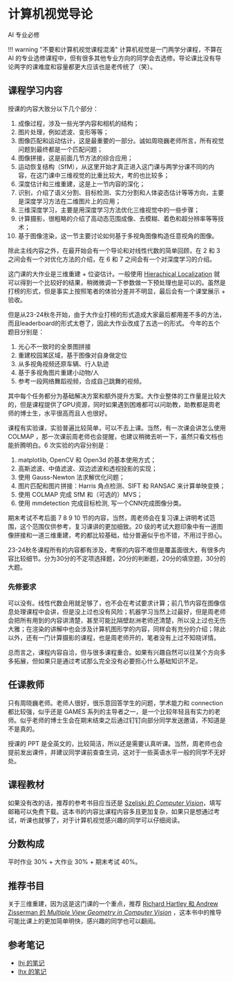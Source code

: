# 计算机视觉导论

<div class="badges">
<span class="badge ai-badge">AI 专业必修</span>
</div>

!!! warning "不要和计算机视觉课程混淆"
    计算机视觉是一门两学分课程，不算在 AI 的专业选修课程中，但有很多其他专业方向的同学会去选修。导论课比没有导论两字的课难度和容量都更大应该也是老传统了（笑）。

## 课程学习内容

授课的内容大致分以下几个部分：

1. 成像过程，涉及一些光学内容和相机的结构；
2. 图片处理，例如滤波、变形等等；
3. 图像匹配和运动估计，这是最重要的一部分。诚如周晓巍老师所言，所有视觉问题到最终都是一个匹配问题；
4. 图像拼接，这是前面几节方法的综合应用；
5. 运动恢复结构（SfM），从这里开始才真正进入这门课与两学分课不同的内容，在这门课中三维视觉的比重比较大，考的也比较多；
6. 深度估计和三维重建，这是上一节内容的深化；
7. 识别，介绍了语义分割、目标检测、实力分割和人体姿态估计等等方向，主要是深度学习方法在二维图片上的应用；
8. 三维深度学习，主要是用深度学习方法优化三维视觉中的一些步骤；
9. 计算摄影，很粗略的介绍了高动态范围成像、去模糊、着色和超分辨率等等技术；
10. 基于图像渲染，这一节主要讨论如何基于多视角图像构造任意视角的图像。

除此主线内容之外，在最开始会有一个导论和对线性代数的简单回顾，在 2 和 3 之间会有一个对优化方法的介绍，在 6 和 7 之间会有一个对深度学习的介绍。

这门课的大作业是三维重建 + 位姿估计。一般使用 [Hierachical Localization](https://github.com/cvg/Hierarchical-Localization) 就可以得到一个比较好的结果，稍微微调一下参数做一下预处理也是可以的。虽然是打榜的形式，但是事实上按照笔者的体验分差并不明显，最后会有一个课堂展示 + 验收。

但是从23-24秋冬开始，由于大作业打榜的形式造成大家最后都用差不多的方法，而且leaderboard的形式太卷了，因此大作业改成了五选一的形式。
今年的五个题目分别是：
1. 光心不一致时的全景图拼接
2. 重建校园某区域，基于图像对自身做定位
3. 从多视角视频还原车辆、行人轨迹
4. 基于多视角图片重建小动物/人
5. 参考一段网络舞蹈视频，合成自己跳舞的视频。

其中每个任务都分为基础解决方案和额外提升方案。大作业整体的工作量是比较大的，但是课程提供了GPU资源，同时如果遇到困难都可以问助教，助教都是周老师的博士生，水平很高而且人也很好。

课程有实验课，实验普遍比较简单，可以不去上课。当然，有一次课会讲怎么使用 COLMAP ，那一次课前周老师也会提醒，也建议稍微去听一下，虽然只看文档也能折腾明白。6 次实验的内容分别是：

1. matplotlib, OpenCV 和 Open3d 的基本使用方式；
2. 高斯滤波、中值滤波、双边滤波和透视投影的实现；
3. 使用 Gauss-Newton 法求解优化问题；
4. 图片匹配和图片拼接：Harris 角点检测、SIFT 和 RANSAC 来计算单映变换；
5. 使用 COLMAP 完成 SfM 和（可选的）MVS；
6. 使用 mmdetection 完成目标检测, 写一个CNN完成图像分类。

期末考试不考后面 7 8 9 10 节的内容，当然，周老师会在复习课上讲明考试范围，这个范围仅供参考，复习课讲的更加细致。20 级的考试大题印象中有一道图像拼接和一道三维重建，考的都比较基础，给分普遍似乎也不错，不用过于担心。

23-24秋冬课程所有的内容都有涉及，考察的内容不难但是覆盖面很大，有很多内容比较细节。分为30分的不定项选择题，20分的判断题，20分的填空题，30分的大题。

### 先修要求

可以没有。线性代数会用就足够了，也不会在考试要求计算；前几节内容在图像信息处理课程中会讲，但是没上过也没有风险；机器学习当然上过最好，但是周老师会把所有用到的内容讲清楚，甚至可能比隔壁赵洲老师还清楚，所以没上过也无伤大雅；在渲染的讲解中也会涉及计算机图形学的内容，同样会有充分的介绍；除此以外，还有一门计算摄影的课程，也是周老师开的，笔者没有上过不知晓详情。

总而言之，课程内容自洽，但与很多课程重合。如果有兴趣自然可以往某个方向多多拓展，但如果只是通过考试那么完全没有必要担心什么基础知识不足。

## 任课教师

只有周晓巍老师。老师人很好，很乐意回答学生的问题，学术能力和 connection 都比较强，似乎还是 GAMES 系列的主导者之一，是一个比较年轻且有实力的老师。似乎老师的博士生会在期末结束之后通过钉钉向部分同学发送邀请，不知道是不是真的。

授课的 PPT 是全英文的，比较简洁，所以还是需要认真听课。当然，周老师也会提前发出课件，并建议同学课前查查生词，这对于一些英语水平一般的同学不无好处。

## 课程教材

如果没有改的话，推荐的参考书目应当还是 [Szeliski 的 *Computer Vision*](http://szeliski.org/Book/)，填写邮箱可以免费下载。这本书的内容比课程内容多且更加复杂，如果只是想通过考试，听课也就够了，对于计算机视觉感兴趣的同学可以仔细阅读。

## 分数构成

平时作业 30% + 大作业 30% + 期末考试 40%。

## 推荐书目

关于三维重建，因为这是这门课的一个重点，推荐 [Richard Hartley 和 Andrew Zisserman 的 *Multiple View Geometry in Computer Vision*](https://www.cambridge.org/core/books/multiple-view-geometry-in-computer-vision/0B6F289C78B2B23F596CAA76D3D43F7A) ，这本书中的推导可能比课上的更加简单明快，感兴趣的同学也可以翻阅。

## 参考笔记

- [lhj 的笔记](https://frightenedfoxcn.github.io/notes/qnotes/computer_vision/)
- [lhx 的笔记](https://lhxcs.github.io/note/AI/cv/icv/)
